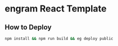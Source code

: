 # engram React Template

## How to Deploy

```bash
npm install && npm run build && eg deploy public
```